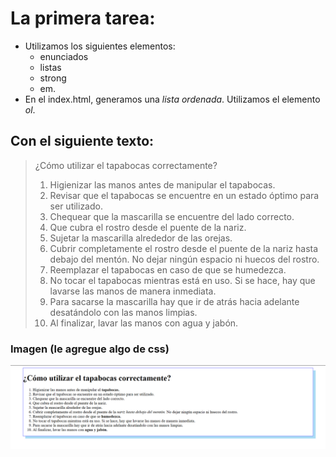 # La primera tarea:

* Utilizamos los siguientes elementos:
  - enunciados 
  - listas 
  - strong 
  - em.
* En el index.html, generamos una _lista ordenada_. 
Utilizamos el elemento _ol_.

 ## Con el siguiente texto:
>¿Cómo utilizar el tapabocas correctamente?
>1. Higienizar las manos antes de manipular el tapabocas.
>2. Revisar que el tapabocas se encuentre en un estado óptimo para ser utilizado.
>3. Chequear que la mascarilla se encuentre del lado correcto.
>4. Que cubra el rostro desde el puente de la nariz.
>5. Sujetar la mascarilla alrededor de las orejas.
>6. Cubrir completamente el rostro desde el puente de la nariz hasta debajo del mentón. 
No dejar ningún espacio ni huecos del rostro.
>7. Reemplazar el tapabocas en caso de que se humedezca.
>8. No tocar el tapabocas mientras está en uso. Si se hace, hay que lavarse las manos de manera inmediata.
>9. Para sacarse la mascarilla hay que ir de atrás hacia adelante desatándolo con las manos limpias.
>10. Al finalizar, lavar las manos con agua y jabón.

### Imagen (le agregue algo de css)

![imagen](laboratorio_1.png)